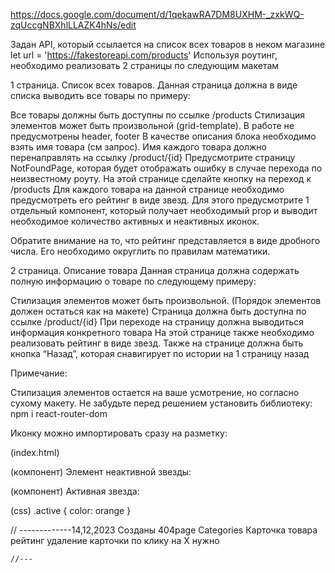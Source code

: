 https://docs.google.com/document/d/1qekawRA7DM8UXHM-_zxkWQ-zqUccgNBXhlLLAZK4hNs/edit

Задан API, который ссылается на список всех товаров в неком магазине
let url = 'https://fakestoreapi.com/products'
Используя роутинг, необходимо реализовать 2 страницы по следующим макетам

1 страница. Список всех товаров. 
Данная страница должна в виде списка выводить все товары по примеру:


Все товары должны быть доступны по ссылке /products
Стилизация элементов может быть произвольной (grid-template). В работе не предусмотрены header, footer
В качестве описания блока необходимо взять имя товара (см запрос). Имя каждого товара должно перенаправлять на ссылку /product/{id}
Предусмотрите страницу NotFoundPage, которая будет отображать ошибку в случае перехода по неизвестному роуту. 
На этой странице сделайте кнопку на переход к  /products
Для каждого товара на данной странице необходимо предусмотреть его рейтинг в виде звезд. Для этого предусмотрите 1 отдельный компонент, который получает необходимый prop и выводит необходимое количество активных и неактивных иконок. 

Обратите внимание на то, что рейтинг представляется в виде дробного числа. Его необходимо округлить по правилам математики.


2 страница. Описание товара
Данная страница должна содержать полную информацию о товаре по следующему примеру:
	

Стилизация элементов может быть произвольной. (Порядок элементов должен остаться как на макете)
Страница должна быть доступна по ссылке /product/{id}
При переходе на страницу должна выводиться информация конкретного товара
На этой странице также необходимо реализовать рейтинг в виде звезд. 
Также на странице должна быть кнопка “Назад”, которая снавигирует по истории на 1 страницу назад


Примечание:

Стилизация элементов остается на ваше усмотрение, но согласно сухому макету.
Не забудьте перед решением установить библиотеку: 
npm i react-router-dom 

Иконку можно импортировать сразу на разметку:
 
(index.html)
<link rel="stylesheet" href="https://cdnjs.cloudflare.com/ajax/libs/font-awesome/4.7.0/css/font-awesome.min.css">

(компонент)
Элемент неактивной звезды:
<span class="fa fa-star"></span> 

(компонент)
Активная звезда: 
<span class="fa fa-star active"></span> 

(css)
.active {
	color: orange
}

// -------------14,12,2023
	Созданы 
		404page
		Categories
		Карточка товара 
		рейтинг
		удаление карточки по клику на Х
	нужно

	
	
	//---